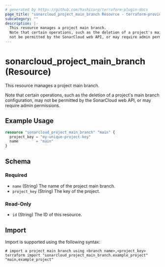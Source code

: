 ```yaml
---
# generated by https://github.com/hashicorp/terraform-plugin-docs
page_title: "sonarcloud_project_main_branch Resource - terraform-provider-sonarcloud"
subcategory: ""
description: |-
  This resource manages a project main branch.
  Note that certain operations, such as the deletion of a project's main branch configuration, may
  not be permitted by the SonarCloud web API, or may require admin permissions.
---
```


# sonarcloud_project_main_branch (Resource)

This resource manages a project main branch.

Note that certain operations, such as the deletion of a project's main branch configuration, may
not be permitted by the SonarCloud web API, or may require admin permissions.

## Example Usage

```terraform
resource "sonarcloud_project_main_branch" "main" {
  project_key = "my-unique-project-key"
  name        = "main"
}
```

<!-- schema generated by tfplugindocs -->
## Schema

### Required

- `name` (String) The name of the project main branch.
- `project_key` (String) The key of the project.

### Read-Only

- `id` (String) The ID of this resource.

## Import

Import is supported using the following syntax:

```shell
# import a project main branch using <branch name>,<project_key>
terraform import "sonarcloud_project_main_branch.example_project" "main,example_project"
```
